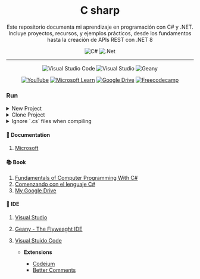 <div align="center">

# C sharp

<span>
Este repositorio documenta mi aprendizaje en programación con C# y .NET. Incluye proyectos, recursos, y ejemplos prácticos, desde los fundamentos hasta la creación de APIs REST con .NET 8
<span>

![C#](https://img.shields.io/badge/C%23-239120?style=for-the-badge&logo=csharp&logoColor=white)
![.Net](https://img.shields.io/badge/.NET-5C2D91?style=for-the-badge&logo=.net&logoColor=white)

---

![Visual Studio Code](https://img.shields.io/badge/Visual%20Studio%20Code-0078d7.svg?style=for-the-badge&logo=visual-studio-code&logoColor=white)
![Visual Studio](https://img.shields.io/badge/Visual%20Studio-5C2D91.svg?style=for-the-badge&logo=visual-studio&logoColor=white)
![Geany](https://img.shields.io/badge/Geany-FFA500.svg?style=for-the-badge&logo=geany&logoColor=black)

[![YouTube](https://img.shields.io/badge/YouTube-%23FF0000.svg?style=for-the-badge&logo=YouTube&logoColor=white)](https://youtube.com/playlist?list=PL0bfr51v6JJEvSoAnCNYHM9b-75JQSoad&si=UoUExWHMjem6l9AK)
[![Microsoft Learn](https://img.shields.io/badge/Microsoft_Learn-258ffa?style=for-the-badge&logo=microsoft&logoColor=white)](https://learn.microsoft.com/es-mx/dotnet/csharp/)
[![Google Drive](https://img.shields.io/badge/Google%20Drive-4285F4?style=for-the-badge&logo=googledrive&logoColor=white)](https://drive.google.com/drive/folders/1TkyWBSrCXgh270gM50cHswZut5G7WTEG?usp=sharing)
[![Freecodecamp](https://img.shields.io/badge/Google%20Drive-0A0A23?style=for-the-badge&logo=freecodecamp&logoColor=white)](https://www.freecodecamp.org/espanol/learn/foundational-c-sharp-with-microsoft/)

</div>

### Run

<details>
<summary> New Project </summary>

```bash
dotnet new console --name .

dotnet build

dotnet run
```

</details>

<details>
<summary> Clone Project </summary>

```bash
dotnet restore

dotnet build

dotnet run
```

</details>

<details>
<summary> Ignore `.cs` files when compiling </summary>

Los archivos `.cs` ubicados en la carpeta ignored están excluidos del proceso de compilación. Esto se logra mediante la configuración en el archivo `.csproj`:

```xml
<ItemGroup>
  <Compile Remove="ignoredDirectory\**\*.cs" />
</ItemGroup>
```
</details>

#### 📃 Documentation

1. [Microsoft](https://learn.microsoft.com/dotnet/csharp)

#### 📚 Book

1. [Fundamentals of Computer Programming With C#](https://ivanpop.azurewebsites.net/Resources/CSResources/Fundamentals-of-Computer-Programming-with-CSharp-EN.pdf)
2. [Comenzando con el lenguaje C#](https://manual-informatica.com/download-file.html)
3. [My Google Drive](https://drive.google.com/drive/folders/1TkyWBSrCXgh270gM50cHswZut5G7WTEG?usp=sharing)


#### 🔨 IDE

1. [Visual Studio](https://visualstudio.microsoft.com/)
2. [Geany - The Flyweaght IDE](https://www.geany.org/)
3. [Visual Stuido Code](https://code.visualstudio.com/)

    - **Extensions**

        - [Codeium](https://codeium.com/vscode_tutorial)
        - [Better Comments](https://marketplace.visualstudio.com/items?itemName=aaron-bond.better-comments)

